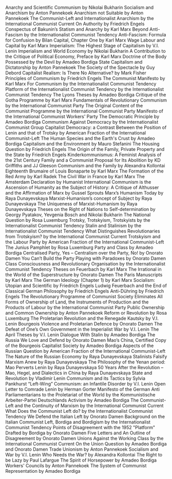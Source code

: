 Anarchy and Scientific Communism by Nikolai Bukharin
Socialism and Anarchism by Anton Pannekoek
Anarchism not Suitable by Anton Pannekoek
The Communist-Left and Internationalist Anarchism by the International Communist Current
On Authority by Friedrich Engels
Conspectus of Bakunin’s Statism and Anarchy by Karl Marx
Beyond Anti-Fascism by the Internationalist Communist Tendency
Anti-Fascism: Formula for Confusion by Bilan
Capital, Chapter One by Karl Marx
Wage Labour and Capital by Karl Marx
Imperialism: The Highest Stage of Capitalism by V.I. Lenin
Imperialism and World Economy by Nikolai Bukharin
A Contribution to the Critique of Political Economy, Preface by Karl Marx
Doctrine of the Body Possessed by the Devil by Amadeo Bordiga
State Capitalism and Dictatorship by Anton Pannekoek
The Society of the Spectacle by Guy Debord
Capitalist Realism: Is There No Alternative? by Mark Fisher
Principles of Communism by Friedrich Engels
The Communist Manifesto by Karl Marx
For Communism by the Internationalist Communist Tendency
Platform of the Internationalist Communist Tendency by the Internationalist Communist Tendency
The Lyons Theses by Amadeo Bordiga
Critique of the Gotha Programme by Karl Marx
Fundamentals of Revolutionary Communism by the International Communist Party
The Original Content of the Communist Programme by the International Communist Party
Manifesto of the International Communist Workers' Party
The Democratic Principle by Amadeo Bordiga
Communism Against Democracy by the Internationalist Communist Group
Capitalist Democracy: a Contrast Between the Position of Lenin and that of Trotsky by American Fraction of the International Communist-Left
The Human Species and the Earth's Crust by Amadeo Bordiga
Capitalism and the Environment by Mauro Stefanini
The Housing Question by Friedrich Engels
The Origin of the Family, Private Property and the State by Friedrich Engels
Kinderkommunismus: A Feminist Analysis of the 21st Century Family and a Communist Proposal for Its Abolition by KD Griffiths and JJ Gleeson
Communism and the Family by Alexandra Kollontai
Eighteenth Brumaire of Louis Bonaparte by Karl Marx
The Formation of the Red Army by Karl Radek
The Civil War in France by Karl Marx
The Amsterdam Declaration by Humanist International
Communism is the Ascension of Humanity as the Subject of History: A Critique of Althusser and the Affirmation of Marx by Gussel Sprouts
Marx’s Humanism Today by Raya Dunayevskaya
Marxist-Humanism’s concept of Subject by Raya Dunayevskaya
The Uniqueness of Marxist-Humanism by Raya Dunayevskaya
Theses on the Right of Nations to Self-determination by Georgy Pyatakov, Yevgenia Bosch and Nikolai Bukharin
The National Question by Rosa Luxemburg
Trotsky, Trotskyism, Trotskyists by the Internationalist Communist Tendency
Stalin and Stalinism by the Internationalist Communist Tendency
What Distinguishes Revolutionaries from Trotskyism? by the International Communist Current
Trotskyism and the Labour Party by American Fraction of the International Communist-Left
The Junius Pamphlet by Rosa Luxemburg
Party and Class by Amadeo Bordiga
Centralised Party, Yes – Centralism over the Party, No! by Onorato Damen
You Can’t Build the Party Playing with Paradoxes by Onorato Damen
Class Consciousness and Revolutionary Organisation by the Internationalist Communist Tendency
Theses on Feuerbach by Karl Marx
The Irrational in the World of the Superstructure by Onorato Damen
The Paris Manuscripts by Karl Marx
The German Ideology (Chapter 1) by Karl Marx
Socialism: Utopian and Scientific by Friedrich Engels
Ludwig Feuerbach and the End of Classical German Philosophy by Friedrich Engels
Anti-Dühring by Friedrich Engels
The Revolutionary Programme of Communist Society Eliminates All Forms of Ownership of Land, the Instruments of Production and the Products of Labour by the International Communist Party
Public Ownership and Common Ownership by Anton Pannekoek
Reform or Revolution by Rosa Luxemburg
The Proletarian Revolution and the Renegade Kautsky by V.I. Lenin
Bourgeois Violence and Proletarian Defence by Onorato Damen
The Defeat of One’s Own Government in the Imperialist War by V.I. Lenin
The April Theses by V.I. Lenin
Dialogue With Stalin by Amadeo Bordiga
The Russia We Love and Defend by Onorato Damen
Mao’s China, Certified Copy of the Bourgeois Capitalist Society by Amadeo Bordiga
Aspects of the Russian Question by American Fraction of the International Communist-Left
The Nature of the Russian Economy by Raya Dunayevskaya
Stalinists Falsify Marxism Anew by Raya Dunayevskaya
The Philosophy of the Yenan period: Mao Perverts Lenin by Raya Dunayevskaya
50 Years After the Revolution – Mao, Hegel, and Dialectics in China by Raya Dunayevskaya
State and Revolution by Vladimir Lenin
Communism and its Tactics by Sylvia Pankhurst
“Left-Wing” Communism: an Infantile Disorder by V.I. Lenin
Open Letter to Comrade Lenin by Herman Gorter
Manifesto of the German Anti Parliamentarians to the Proletariat of the World by the Kommunistische Arbeiter-Partei Deutschlands
Activism by Amadeo Bordiga
The Communist-Left and the Continuity of Marxism by the International Communist Current
What Does the Communist Left do? by the Internationalist Communist Tendency
We Defend the Italian Left by Onorato Damen
Background on the Italian Communist Left, Bordiga and Bordigism by the Internationalist Communist Tendency
Points of Disagreement with the 1952 "Platform" Drafted by Bordiga by Onorato Damen
Five Letters and An Outline of Disagreement by Onorato Damen
Unions Against the Working Class by the International Communist Current
On the Union Question by Amadeo Bordiga and Onorato Damen
Trade Unionism by Anton Pannekoek
Socialism and War by V.I. Lenin
Who Needs the War? by Alexandra Kollontai
The Right to be Lazy by Paul Lafargue
The Spirit of Horsepower by Amadeo Bordiga
Workers' Councils by Anton Pannekoek
The System of Communist Representation by Amadeo Bordiga
